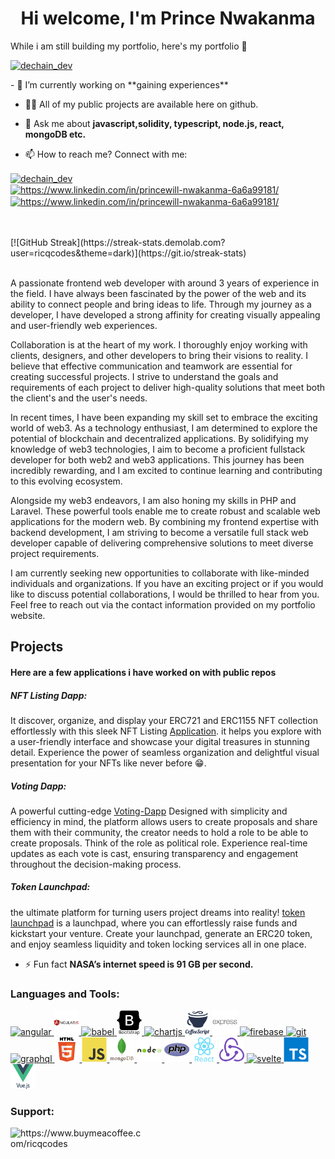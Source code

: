 <h1 align="center">Hi welcome, I'm Prince Nwakanma</h1>

<div display='flex'>
 <p>While i am still building my portfolio, here's my portfolio 🙂<p/>
  <p align="left"> <a href="https://twitter.com/dechain_dev" target="blank"><img src="https://img.shields.io/twitter/follow/dechain_dev?logo=twitter&style=for-the-badge" alt="dechain_dev" /></a></p>
</div>
- 🔭 I’m currently working on **gaining experiences**

- 👨‍💻 All of my public projects are available here on github.

- 💬 Ask me about **javascript,solidity, typescript, node.js, react, mongoDB etc.**

- 📫 How to reach me? Connect with me:
<p align="left">
<a href="https://twitter.com/dechain_dev" target="blank"><img align="center" src="https://raw.githubusercontent.com/rahuldkjain/github-profile-readme-generator/master/src/images/icons/Social/twitter.svg" alt="dechain_dev" height="30" width="40" /></a>
<a href="https://linkedin.com/in/https://www.linkedin.com/in/princewill-nwakanma-6a6a99181/" target="blank"><img align="center" src="https://raw.githubusercontent.com/rahuldkjain/github-profile-readme-generator/master/src/images/icons/Social/linked-in-alt.svg" alt="https://www.linkedin.com/in/princewill-nwakanma-6a6a99181/" height="30" width="40" /></a>
<a href="https://discordapp.com/users/Prince_Dev#0148" target="blank"><img align="center" src="https://raw.githubusercontent.com/rahuldkjain/github-profile-readme-generator/master/src/images/icons/Social/discord.svg" alt="https://www.linkedin.com/in/princewill-nwakanma-6a6a99181/" height="40" width="40" /></a>
</p>

<br />
<br />
[![GitHub Streak](https://streak-stats.demolab.com?user=ricqcodes&theme=dark)](https://git.io/streak-stats)

<br/>
<br/>
<p>A passionate frontend web developer with around 3 years of experience in the field. I have always been fascinated by the power of the web and its ability to connect people and bring ideas to life. Through my journey as a developer, I have developed a strong affinity for creating visually appealing and user-friendly web experiences.</p>

<p>Collaboration is at the heart of my work. I thoroughly enjoy working with clients, designers, and other developers to bring their visions to reality. I believe that effective communication and teamwork are essential for creating successful projects. I strive to understand the goals and requirements of each project to deliver high-quality solutions that meet both the client's and the user's needs.</p>

<p>In recent times, I have been expanding my skill set to embrace the exciting world of web3. As a technology enthusiast, I am determined to explore the potential of blockchain and decentralized applications. By solidifying my knowledge of web3 technologies, I aim to become a proficient fullstack developer for both web2 and web3 applications. This journey has been incredibly rewarding, and I am excited to continue learning and contributing to this evolving ecosystem.</p>

<p>Alongside my web3 endeavors, I am also honing my skills in PHP and Laravel. These powerful tools enable me to create robust and scalable web applications for the modern web. By combining my frontend expertise with backend development, I am striving to become a versatile full stack web developer capable of delivering comprehensive solutions to meet diverse project requirements.</p>

<p>I am currently seeking new opportunities to collaborate with like-minded individuals and organizations. If you have an exciting project or if you would like to discuss potential collaborations, I would be thrilled to hear from you. Feel free to reach out via the contact information provided on my portfolio website. </p>

<h2>Projects</h2>
<h4>Here are a few applications i have worked on with public repos<h4/>

<h5>NFT Listing Dapp:</h5>
<p>It discover, organize, and display your ERC721 and ERC1155 NFT collection effortlessly with this sleek NFT Listing <a href="https://github.com/RicqCodes/NFT_List" target="_blank" rel="noreferer">Application</a>. it helps you explore with a user-friendly interface and showcase your digital treasures in stunning detail. Experience the power of seamless organization and delightful visual presentation for your NFTs like never before 😁.</p>

<h5>Voting Dapp:</h5>
  <p>A powerful cutting-edge <a href="https://github.com/RicqCodes/Voting_System_Frontend" target="_blank" rel="noreferer">Voting-Dapp</a> Designed with simplicity and efficiency in mind, the platform allows users to create proposals  and share them with their community, the creator needs to hold a role to be able to create proposals. Think of the role as political role. Experience real-time updates as each vote is cast, ensuring transparency and engagement throughout the decision-making process.</p>
  
 <h5>Token Launchpad:</h5>
  <p>the ultimate platform for turning users project dreams into reality! <a href="https://github.com/RicqCodes/Crypto_Launcher" target="_blank" rel="noreferer">token launchpad</a> is a launchpad, where you can effortlessly raise funds and kickstart your venture. Create your launchpad, generate an ERC20 token, and enjoy seamless liquidity and token locking services all in one place.</p>
  
- ⚡ Fun fact **NASA’s internet speed is 91 GB per second.**

<h3 align="left">Languages and Tools:</h3>
<p align="left"> <a href="https://angular.io" target="_blank" rel="noreferrer"> <img src="https://angular.io/assets/images/logos/angular/angular.svg" alt="angular" width="40" height="40"/> </a> <a href="https://angular.io" target="_blank" rel="noreferrer"> <img src="https://raw.githubusercontent.com/devicons/devicon/master/icons/angularjs/angularjs-original-wordmark.svg" alt="angularjs" width="40" height="40"/> </a> <a href="https://babeljs.io/" target="_blank" rel="noreferrer"> <img src="https://www.vectorlogo.zone/logos/babeljs/babeljs-icon.svg" alt="babel" width="40" height="40"/> </a> <a href="https://getbootstrap.com" target="_blank" rel="noreferrer"> <img src="https://raw.githubusercontent.com/devicons/devicon/master/icons/bootstrap/bootstrap-plain-wordmark.svg" alt="bootstrap" width="40" height="40"/> </a> <a href="https://www.chartjs.org" target="_blank" rel="noreferrer"> <img src="https://www.chartjs.org/media/logo-title.svg" alt="chartjs" width="40" height="40"/> </a> <a href="https://offeescript.org" target="_blank" rel="noreferrer"> <img src="https://raw.githubusercontent.com/devicons/devicon/master/icons/coffeescript/coffeescript-original-wordmark.svg" alt="coffeescript" width="40" height="40"/> </a> <a href="https://expressjs.com" target="_blank" rel="noreferrer"> <img src="https://raw.githubusercontent.com/devicons/devicon/master/icons/express/express-original-wordmark.svg" alt="express" width="40" height="40"/> </a> <a href="https://firebase.google.com/" target="_blank" rel="noreferrer"> <img src="https://www.vectorlogo.zone/logos/firebase/firebase-icon.svg" alt="firebase" width="40" height="40"/> </a> <a href="https://git-scm.com/" target="_blank" rel="noreferrer"> <img src="https://www.vectorlogo.zone/logos/git-scm/git-scm-icon.svg" alt="git" width="40" height="40"/> </a> <a href="https://graphql.org" target="_blank" rel="noreferrer"> <img src="https://www.vectorlogo.zone/logos/graphql/graphql-icon.svg" alt="graphql" width="40" height="40"/> </a> <a href="https://www.w3.org/html/" target="_blank" rel="noreferrer"> <img src="https://raw.githubusercontent.com/devicons/devicon/master/icons/html5/html5-original-wordmark.svg" alt="html5" width="40" height="40"/> </a> <a href="https://developer.mozilla.org/en-US/docs/Web/JavaScript" target="_blank" rel="noreferrer"> <img src="https://raw.githubusercontent.com/devicons/devicon/master/icons/javascript/javascript-original.svg" alt="javascript" width="40" height="40"/> </a> <a href="https://www.mongodb.com/" target="_blank" rel="noreferrer"> <img src="https://raw.githubusercontent.com/devicons/devicon/master/icons/mongodb/mongodb-original-wordmark.svg" alt="mongodb" width="40" height="40"/> </a> <a href="https://nodejs.org" target="_blank" rel="noreferrer"> <img src="https://raw.githubusercontent.com/devicons/devicon/master/icons/nodejs/nodejs-original-wordmark.svg" alt="nodejs" width="40" height="40"/> </a> <a href="https://www.php.net" target="_blank" rel="noreferrer"> <img src="https://raw.githubusercontent.com/devicons/devicon/master/icons/php/php-original.svg" alt="php" width="40" height="40"/> </a> <a href="https://reactjs.org/" target="_blank" rel="noreferrer"> <img src="https://raw.githubusercontent.com/devicons/devicon/master/icons/react/react-original-wordmark.svg" alt="react" width="40" height="40"/> </a> <a href="https://redux.js.org" target="_blank" rel="noreferrer"> <img src="https://raw.githubusercontent.com/devicons/devicon/master/icons/redux/redux-original.svg" alt="redux" width="40" height="40"/> </a> <a href="https://svelte.dev" target="_blank" rel="noreferrer"> <img src="https://upload.wikimedia.org/wikipedia/commons/1/1b/Svelte_Logo.svg" alt="svelte" width="40" height="40"/> </a> <a href="https://www.typescriptlang.org/" target="_blank" rel="noreferrer"> <img src="https://raw.githubusercontent.com/devicons/devicon/master/icons/typescript/typescript-original.svg" alt="typescript" width="40" height="40"/> </a> <a href="https://vuejs.org/" target="_blank" rel="noreferrer"> <img src="https://raw.githubusercontent.com/devicons/devicon/master/icons/vuejs/vuejs-original-wordmark.svg" alt="vuejs" width="40" height="40"/> </a> </p>

<h3 align="left">Support:</h3>
<p><a href="https://www.buymeacoffee.com/ricqcodes"> <img align="left" src="https://cdn.buymeacoffee.com/buttons/v2/default-yellow.png" height="50" width="210" alt="https://www.buymeacoffee.com/ricqcodes" /></a></p><br><br>

